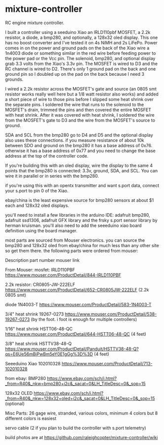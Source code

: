 # mixture-controller
RC engine mixture controller.

I built a controller using a seeduino Xiao an IRLD110pbf MOSFET, a 2.2k resistor, a diode, a bmp280, and optionally, a 128x32 oled display. This one has no boost converter and I've tested it on 4s NiMH and 2s LiFePo. Power comes in on the power and ground pads on the back of the Xiao wire a 1n4003 diode or something similar in the red wire before feeding power to the power pad or the Vcc pin. The solenoid, bmp280, and optional display grab 3.3 volts from the Xiao's 3.3v pin. The MOSFET is wired to D3 and the RC channel is wired to D2. There's only 1 ground pad on the back and one ground pin so I doubled up on the pad on the back because I need 3 grounds.

I wired a 2.2k resistor across the MOSFET's gate and source (an 0805 smt resistor works really well here but a 1/8 watt resistor also works) and added a short piece of wire to those pins before I slipped some heat shrink over the separate pins. I soldered the wire that runs to the solenoid to the MOSFET's drain, trimmed the pins and then covered the entire MOSFET with heat shrink. After it was covered with heat shrink, I soldered the wire from the MOSFET's gate to D3 and the wire from the MOSFET's source to ground.

SDA and SCL from the bmp280 go to D4 and D5 and the optional display also uses these connections. if you measure resistance of about 10k between SDO and ground on the bmp280 it has a base address of 0x76. otherwise it has a base address of 0x77 and you need to change the base address at the top of the controller code. 

If you're building this with an oled display, wire the display to the same 4 points that the bmp280 is connected: 3.3v, ground, SDA, and SCL. You can wire it in parallel or in series with the bmp280.

if you're using this with an opentx transmitter and want s.port data, connect your s.port to pin 0 of the Xiao.

ebay/china is the least expensive source for bmp280 sensors at about $1 each and 128x32 oled displays.

you'll need to install a few libraries in the arduino IDE: adafruit bmp280, adafruit ssd1306, adafruit GFX library and the frsky s.port sensor library by herman kruisman. you'll also need to add the seeeduino xiao board definition using the board manager.


most parts are sourced from Mouser electronics. you can source the bmp280 and 128x32 oled from ebay/china for much less than any other site so get them there. the following parts were ordered from mouser:

Description         part number       mouser link

From Mouser:
mosfet:             IRLD110PBF        https://www.mouser.com/ProductDetail/844-IRLD110PBF

2.2k resistor:      CR0805-JW-222ELF  https://www.mouser.com/ProductDetail/652-CR0805JW-222ELF  (2.2k 0805 smt)

diode               1N4003-T          https://www.mouser.com/ProductDetail/583-1N4003-T 

3/4" heat shrink    19267-0273        https://www.mouser.com/ProductDetail/538-19267-0273 (by the foot. i foot is enough for multiple controllers)

1/16" heat shrink   HSTT06-48-QC      https://www.mouser.com/ProductDetail/644-HSTT06-48-QC (4 feet)

3/8" heat shrink    HSTTV38-48-Q      https://www.mouser.com/ProductDetail/Panduit/HSTTV38-48-Q?qs=E6Ue56mBjPwBm5eY0E1gGg%3D%3D (4 feet)

Seeeduino Xiao      102010328         https://www.mouser.com/ProductDetail/713-102010328


from ebay:
BMP280                                https://www.ebay.com/sch/i.html?_from=R40&_nkw=bmp280+i2c&_sacat=0&LH_TitleDesc=0&_sop=15

128x32 OLED                           https://www.ebay.com/sch/i.html?_from=R40&_nkw=128x32+oled+i2c&_sacat=0&LH_TitleDesc=0&_sop=15  (optional)

Misc Parts:
26 gage wire, stranded, various colors, minimum 4 colors but 8 different colors is easiest

servo cable (2 if you plan to build the controller with s.port telemetry)

build photos are at https://github.com/raleighcopter/mixture-controller/wiki


